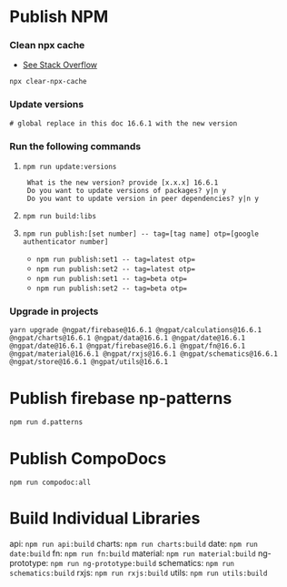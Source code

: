 # Publish NPM


### Clean npx cache

- [See Stack Overflow](https://stackoverflow.com/questions/63510325/how-can-i-clear-the-central-cache-for-npx)

```angular2html
npx clear-npx-cache
```

### Update versions
```
# global replace in this doc 16.6.1 with the new version

```

### Run the following commands

1. `npm run update:versions`

    ```
     What is the new version? provide [x.x.x] 16.6.1
     Do you want to update versions of packages? y|n y
     Do you want to update version in peer dependencies? y|n y
    ```
2. `npm run build:libs`
3. `npm run publish:[set number] -- tag=[tag name] otp=[google authenticator number]`
    - `npm run publish:set1 -- tag=latest otp=`
    - `npm run publish:set2 -- tag=latest otp=`
    - `npm run publish:set1 -- tag=beta otp=`
    - `npm run publish:set2 -- tag=beta otp=`


### Upgrade in projects
```
yarn upgrade @ngpat/firebase@16.6.1 @ngpat/calculations@16.6.1 @ngpat/charts@16.6.1 @ngpat/data@16.6.1 @ngpat/date@16.6.1 @ngpat/date@16.6.1 @ngpat/firebase@16.6.1 @ngpat/fn@16.6.1 @ngpat/material@16.6.1 @ngpat/rxjs@16.6.1 @ngpat/schematics@16.6.1 @ngpat/store@16.6.1 @ngpat/utils@16.6.1
```

# Publish firebase np-patterns
`npm run d.patterns`

# Publish CompoDocs
`npm run compodoc:all`

# Build Individual Libraries

api: `npm run api:build`
charts: `npm run charts:build`
date: `npm run date:build`
fn: `npm run fn:build`
material: `npm run material:build`
ng-prototype: `npm run ng-prototype:build`
schematics: `npm run schematics:build`
rxjs: `npm run rxjs:build`
utils: `npm run utils:build`
